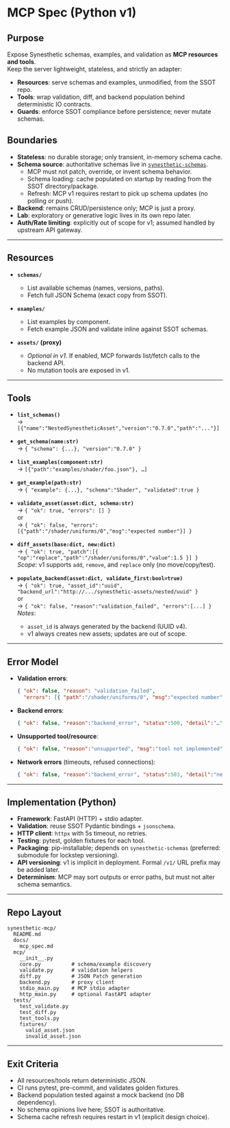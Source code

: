 # MCP Spec (Python v1)

## Purpose
Expose Synesthetic schemas, examples, and validation as **MCP resources and tools**.  
Keep the server lightweight, stateless, and strictly an adapter:

- **Resources**: serve schemas and examples, unmodified, from the SSOT repo.  
- **Tools**: wrap validation, diff, and backend population behind deterministic IO contracts.  
- **Guards**: enforce SSOT compliance before persistence; never mutate schemas.

## Boundaries
- **Stateless**: no durable storage; only transient, in-memory schema cache.  
- **Schema source**: authoritative schemas live in [`synesthetic-schemas`](https://github.com/delk73/synesthetic-schemas).  
  - MCP must not patch, override, or invent schema behavior.  
  - Schema loading: cache populated on startup by reading from the SSOT directory/package.  
  - Refresh: MCP v1 requires restart to pick up schema updates (no polling or push).  
- **Backend**: remains CRUD/persistence only; MCP is just a proxy.  
- **Lab**: exploratory or generative logic lives in its own repo later.  
- **Auth/Rate limiting**: explicitly out of scope for v1; assumed handled by upstream API gateway.  

---

## Resources

- **`schemas/`**  
  - List available schemas (names, versions, paths).  
  - Fetch full JSON Schema (exact copy from SSOT).  

- **`examples/`**  
  - List examples by component.  
  - Fetch example JSON and validate inline against SSOT schemas.  

- **`assets/` (proxy)**  
  - *Optional in v1.* If enabled, MCP forwards list/fetch calls to the backend API.  
  - No mutation tools are exposed in v1.  

---

## Tools

- **`list_schemas()`**  
  → `[{"name":"NestedSynestheticAsset","version":"0.7.0","path":"..."}]`

- **`get_schema(name:str)`**  
  → `{ "schema": {...}, "version":"0.7.0" }`

- **`list_examples(component:str)`**  
  → `[{"path":"examples/shader/foo.json"}, …]`

- **`get_example(path:str)`**  
  → `{ "example": {...}, "schema":"Shader", "validated":true }`

- **`validate_asset(asset:dict, schema:str)`**  
  → `{ "ok": true, "errors": [] }`  
  or  
  → `{ "ok": false, "errors":[{"path":"/shader/uniforms/0","msg":"expected number"}] }`

- **`diff_assets(base:dict, new:dict)`**  
  → `{ "ok": true, "patch":[{ "op":"replace","path":"/shader/uniforms/0","value":1.5 }] }`  
  *Scope*: v1 supports `add`, `remove`, and `replace` only (no move/copy/test).  

- **`populate_backend(asset:dict, validate_first:bool=true)`**  
  → `{ "ok": true, "asset_id":"uuid", "backend_url":"http://.../synesthetic-assets/nested/uuid" }`  
  or  
  → `{ "ok": false, "reason":"validation_failed", "errors":[...] }`  
  *Notes*:  
  - `asset_id` is always generated by the backend (UUID v4).  
  - v1 always creates new assets; updates are out of scope.  

---

## Error Model

- **Validation errors**:  
  ```json
  { "ok": false, "reason": "validation_failed",
    "errors": [{ "path":"/shader/uniforms/0", "msg":"expected number" }] }
  ```

* **Backend errors**:

  ```json
  { "ok": false, "reason":"backend_error", "status":500, "detail":"…" }
  ```

* **Unsupported tool/resource**:

  ```json
  { "ok": false, "reason":"unsupported", "msg":"tool not implemented" }
  ```

* **Network errors** (timeouts, refused connections):

  ```json
  { "ok": false, "reason":"backend_error", "status":503, "detail":"network_unreachable" }
  ```

---

## Implementation (Python)

* **Framework**: FastAPI (HTTP) + stdio adapter.
* **Validation**: reuse SSOT Pydantic bindings + `jsonschema`.
* **HTTP client**: `httpx` with 5s timeout, no retries.
* **Testing**: pytest, golden fixtures for each tool.
* **Packaging**: pip-installable; depends on `synesthetic-schemas` (preferred: submodule for lockstep versioning).
* **API versioning**: v1 is implicit in deployment. Formal `/v1/` URL prefix may be added later.
* **Determinism**: MCP may sort outputs or error paths, but must not alter schema semantics.

---

## Repo Layout

```
synesthetic-mcp/
  README.md
  docs/
    mcp_spec.md
  mcp/
    __init__.py
    core.py          # schema/example discovery
    validate.py      # validation helpers
    diff.py          # JSON Patch generation
    backend.py       # proxy client
    stdio_main.py    # MCP stdio adapter
    http_main.py     # optional FastAPI adapter
  tests/
    test_validate.py
    test_diff.py
    test_tools.py
    fixtures/
      valid_asset.json
      invalid_asset.json
```

---

## Exit Criteria

* All resources/tools return deterministic JSON.
* CI runs pytest, pre-commit, and validates golden fixtures.
* Backend population tested against a mock backend (no DB dependency).
* No schema opinions live here; SSOT is authoritative.
* Schema cache refresh requires restart in v1 (explicit design choice).
